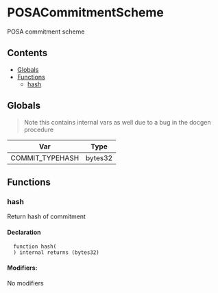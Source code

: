 # POSACommitmentScheme


POSA commitment scheme


## Contents
<!-- START doctoc generated TOC please keep comment here to allow auto update -->
<!-- DON'T EDIT THIS SECTION, INSTEAD RE-RUN doctoc TO UPDATE -->

- [Globals](#globals)
- [Functions](#functions)
  - [hash](#hash)

<!-- END doctoc generated TOC please keep comment here to allow auto update -->

## Globals

> Note this contains internal vars as well due to a bug in the docgen procedure

| Var | Type |
| --- | --- |
| COMMIT_TYPEHASH | bytes32 |



## Functions

### hash
Return hash of commitment


#### Declaration
```solidity
  function hash(
  ) internal returns (bytes32)
```

#### Modifiers:
No modifiers





